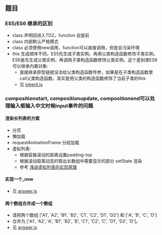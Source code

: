 ## 题目

### ES5/ES6 继承的区别
- class 声明回进入TDZ，function 会提前
- class 内部默认严格模式
- class 必须使用new调用，function可以直接调用，但是会污染环境
- this 生成顺序不同，ES5先生成子类实例，再用父类构造函数修饰子类实例，ES6是先生成父类实例，再调用子类构造函数修饰父类实例。这个差别使ES6可以继承内置对象:
  - 直接继承原型链就没法给父类构造函数传参，如果是在子类构造函数里call父类构造函数，其实是用父类的构造函数修饰了当前子类的this
  - 见 [inherit.js](../js/inherit.js)

### compositionstart, compositionupdate, compositionend可以处理输入框输入中文时候input事件的问题

#### 渲染长列表的方案
- 分页
- 懒加载
- requestAnimationFrame 分段加载
- 虚拟列表:
  - 根据容器滚动的距离设置padding-top
  - 根据滚动距离动态的取出长数组中需要显示的部分 setState 渲染
  - 参考 [浅说虚拟列表的实现原理](https://github.com/dwqs/blog/issues/70)

#### 实现一个_new
- 见 [answer.js](../js/answer.js)

#### 两个数组合并成一个数组
- 请把两个数组 ['A1', 'A2', 'B1', 'B2', 'C1', 'C2', 'D1', 'D2'] 和 ['A', 'B', 'C', 'D']
- 合并为 ['A1', 'A2', 'A', 'B1', 'B2', 'B', 'C1', 'C2', 'C', 'D1', 'D2', 'D']。
- 见 [answer.js](../js/answer.js)

